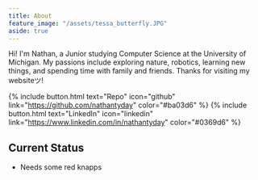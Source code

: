 ```yaml
---
title: About
feature_image: "/assets/tessa_butterfly.JPG"
aside: true
---
```


Hi! I'm Nathan, a Junior studying Computer Science at the University of Michigan. My passions include exploring nature, robotics, learning new things, and spending time with family and friends. Thanks for visiting my websiteツ!

{% include button.html text="Repo" icon="github" link="https://github.com/nathantyday" color="#ba03d6" %} {% include button.html text="LinkedIn" icon="linkedin" link="https://www.linkedin.com/in/nathantyday" color="#0369d6" %} 


## Current Status

- Needs some red knapps

